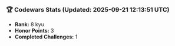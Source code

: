 ### 🏆 Codewars Stats (Updated: 2025-09-21 12:13:51 UTC)

- **Rank:** 8 kyu
- **Honor Points:** 3
- **Completed Challenges:** 1
